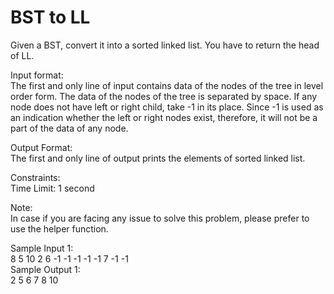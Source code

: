 # BST to LL




Given a BST, convert it into a sorted linked list. You have to return the head of LL.          

Input format:        
The first and only line of input contains data of the nodes of the tree in level order form. The data of the nodes of the tree is separated by space. If any node does not have left or right child, take -1 in its place. Since -1 is used as an indication whether the left or right nodes exist, therefore, it will not be a part of the data of any node.                  

Output Format:         
The first and only line of output prints the elements of sorted linked list.             

Constraints:             
Time Limit: 1 second             

Note:         
In case if you are facing any issue to solve this problem, please prefer to use the helper function.             

Sample Input 1:                    
8 5 10 2 6 -1 -1 -1 -1 -1 7 -1 -1            
Sample Output 1:             
2 5 6 7 8 10                

